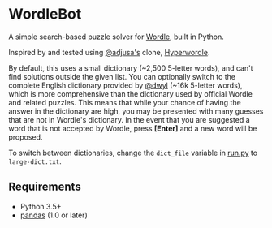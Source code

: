 # WordleBot

A simple search-based puzzle solver for [Wordle](https://www.powerlanguage.co.uk/wordle/), built in Python.

Inspired by and tested using [@adjusa's](https://github.com/ajusa) clone, [Hyperwordle](https://arhamjain.com/hyperwordle/).

By default, this uses a small dictionary (~2,500 5-letter words), and can't find solutions outside the given list. You 
can optionally switch to the complete English dictionary provided by [@dwyl](https://github.com/dwyl/english-words) 
(~16k 5-letter words), which is more comprehensive than the dictionary used by official Wordle and related puzzles. This 
means that while your chance of having the answer in the dictionary are high, you may be presented with many guesses that
are not in Wordle's dictionary. In the event that you are suggested a word that is not accepted by Wordle, press **[Enter]**
and a new word will be proposed.

To switch between dictionaries, change the `dict_file` variable in [run.py](run.py) to `large-dict.txt`.

## Requirements

* Python 3.5+
* [pandas](https://github.com/pandas-dev/pandas) (1.0 or later)
